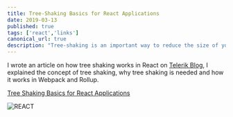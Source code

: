 ```yaml
---
title: Tree-Shaking Basics for React Applications
date: 2019-03-13
published: true
tags: ['react','links']
canonical_url: true
description: "Tree-shaking is an important way to reduce the size of your bundle and improve performance. See how you can do it in your React apps."
---
```


I wrote an article on how tree shaking works in React on [Telerik Blog](https://www.telerik.com/blogs/tree-shaking-basics-for-react-applications), I explained the concept of tree shaking, why tree shaking is needed and how it works in Webpack and Rollup.

[Tree Shaking Basics for React Applications](https://www.telerik.com/blogs/tree-shaking-basics-for-react-applications)

![REACT](https://d585tldpucybw.cloudfront.net/sfimages/default-source/default-album/reactl_870x22043ebae8e03574d828cb4ca1b953be368.png?sfvrsn=d1068b5a_1)